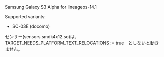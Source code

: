 
Samsung Galaxy S3 Alpha for lineageos-14.1

Supported variants:
  - SC-03E (docomo)

センサー(sensors.smdk4x12.so)は、TARGET_NEEDS_PLATFORM_TEXT_RELOCATIONS := true　としないと動きません。
